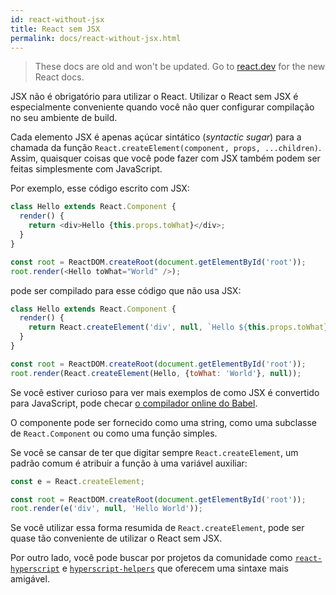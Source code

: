 ```yaml
---
id: react-without-jsx
title: React sem JSX
permalink: docs/react-without-jsx.html
---
```


<div class="scary">

> These docs are old and won't be updated. Go to [react.dev](https://pt-br.react.dev/) for the new React docs.

</div>

JSX não é obrigatório para utilizar o React. Utilizar o React sem JSX é especialmente conveniente quando você não quer configurar compilação no seu ambiente de build.

Cada elemento JSX é apenas açúcar sintático (_syntactic sugar_) para a chamada da função `React.createElement(component, props, ...children)`. Assim, quaisquer coisas que você pode fazer com JSX também podem ser feitas simplesmente com JavaScript.

Por exemplo, esse código escrito com JSX:

```js
class Hello extends React.Component {
  render() {
    return <div>Hello {this.props.toWhat}</div>;
  }
}

const root = ReactDOM.createRoot(document.getElementById('root'));
root.render(<Hello toWhat="World" />);
```

pode ser compilado para esse código que não usa JSX:

```js
class Hello extends React.Component {
  render() {
    return React.createElement('div', null, `Hello ${this.props.toWhat}`);
  }
}

const root = ReactDOM.createRoot(document.getElementById('root'));
root.render(React.createElement(Hello, {toWhat: 'World'}, null));
```

Se você estiver curioso para ver mais exemplos de como JSX é convertido para JavaScript, pode checar [o compilador online do Babel](babel://jsx-simple-example).

O componente pode ser fornecido como uma string, como uma subclasse de `React.Component` ou  como uma função simples.

Se você se cansar de ter que digitar sempre `React.createElement`, um padrão comum é atribuir a função à uma variável auxiliar:

```js
const e = React.createElement;

const root = ReactDOM.createRoot(document.getElementById('root'));
root.render(e('div', null, 'Hello World'));
```

Se você utilizar essa forma resumida de `React.createElement`, pode ser quase tão conveniente de utilizar o React sem JSX.

Por outro lado, você pode buscar por projetos da comunidade como [`react-hyperscript`](https://github.com/mlmorg/react-hyperscript) e [`hyperscript-helpers`](https://github.com/ohanhi/hyperscript-helpers) que oferecem uma sintaxe mais amigável.

